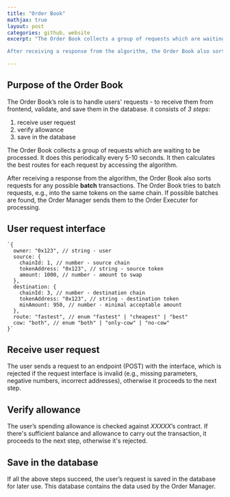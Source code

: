 ```yaml
---
title: "Order Book"
mathjax: true
layout: post
categories: github, website
excerpt: "The Order Book collects a group of requests which are waiting to be processed. It does this periodically every 5-10 seconds. It then calculates the best routes for each request by accessing the algorithm. 

After receiving a response from the algorithm, the Order Book also sorts requests for any possible **batch** transactions. The Order Book tries to batch requests, e.g., into the same tokens on the same chain. If possible batches are found, the Order Manager sends them to the Order Executer for processing."

---
```


## Purpose of the Order Book

The Order Book’s role is to handle users' requests - to receive them from frontend, validate, and save them in the database. it consists of _3 steps_:

1.	receive user request
2.	verify allowance
3.	save in the database

The Order Book collects a group of requests which are waiting to be processed. It does this periodically every 5-10 seconds. It then calculates the best routes for each request by accessing the algorithm. 

After receiving a response from the algorithm, the Order Book also sorts requests for any possible **batch** transactions. The Order Book tries to batch requests, e.g., into the same tokens on the same chain. If possible batches are found, the Order Manager sends them to the Order Executer for processing.


## User request interface
```
`{
  owner: "0x123", // string - user
  source: {
    chainId: 1, // number - source chain
    tokenAddress: "0x123", // string - source token
    amount: 1000, // number - amount to swap
  },
  destination: {
    chainId: 3, // number - destination chain
    tokenAddress: "0x123", // string - destination token
    minAmount: 950, // number - minimal acceptable amount
  },
  route: "fastest", // enum "fastest" | "cheapest" | "best"
  cow: "both", // enum "both" | "only-cow" | "no-cow"
}`
```

## Receive user request

The user sends a request to an endpoint (POST) with the interface, which is rejected if the request interface is invalid (e.g., missing parameters, negative numbers, incorrect addresses), otherwise it proceeds to the next step.

## Verify allowance

The user’s spending allowance is checked against _XXXXX_’s contract. If there's sufficient balance and allowance to carry out the transaction, it proceeds to the next step, otherwise it's rejected.

## Save in the database

If all the above steps succeed, the user’s request is saved in the database for later use. This database contains the data used by the Order Manager.

